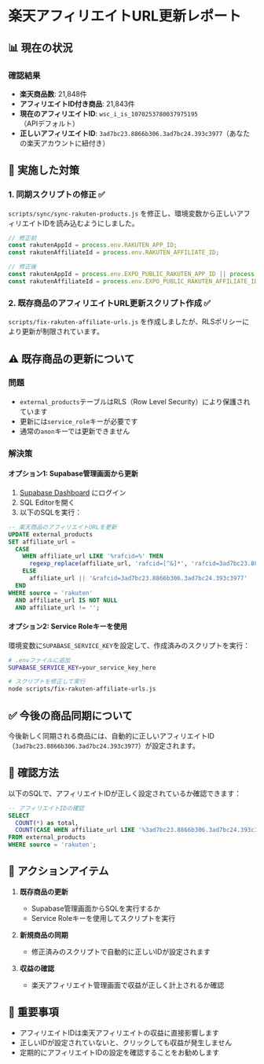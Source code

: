 # 楽天アフィリエイトURL更新レポート

## 📊 現在の状況

### 確認結果
- **楽天商品数**: 21,848件
- **アフィリエイトID付き商品**: 21,843件
- **現在のアフィリエイトID**: `wsc_i_is_1070253780037975195`（APIデフォルト）
- **正しいアフィリエイトID**: `3ad7bc23.8866b306.3ad7bc24.393c3977`（あなたの楽天アカウントに紐付き）

## 🔧 実施した対策

### 1. 同期スクリプトの修正 ✅
`scripts/sync/sync-rakuten-products.js` を修正し、環境変数から正しいアフィリエイトIDを読み込むようにしました。

```javascript
// 修正前
const rakutenAppId = process.env.RAKUTEN_APP_ID;
const rakutenAffiliateId = process.env.RAKUTEN_AFFILIATE_ID;

// 修正後
const rakutenAppId = process.env.EXPO_PUBLIC_RAKUTEN_APP_ID || process.env.RAKUTEN_APP_ID;
const rakutenAffiliateId = process.env.EXPO_PUBLIC_RAKUTEN_AFFILIATE_ID || process.env.RAKUTEN_AFFILIATE_ID;
```

### 2. 既存商品のアフィリエイトURL更新スクリプト作成 ✅
`scripts/fix-rakuten-affiliate-urls.js` を作成しましたが、RLSポリシーにより更新が制限されています。

## ⚠️ 既存商品の更新について

### 問題
- `external_products`テーブルはRLS（Row Level Security）により保護されています
- 更新には`service_role`キーが必要です
- 通常の`anon`キーでは更新できません

### 解決策

#### オプション1: Supabase管理画面から更新
1. [Supabase Dashboard](https://app.supabase.com) にログイン
2. SQL Editorを開く
3. 以下のSQLを実行：

```sql
-- 楽天商品のアフィリエイトURLを更新
UPDATE external_products
SET affiliate_url = 
  CASE 
    WHEN affiliate_url LIKE '%rafcid=%' THEN
      regexp_replace(affiliate_url, 'rafcid=[^&]*', 'rafcid=3ad7bc23.8866b306.3ad7bc24.393c3977')
    ELSE
      affiliate_url || '&rafcid=3ad7bc23.8866b306.3ad7bc24.393c3977'
  END
WHERE source = 'rakuten' 
  AND affiliate_url IS NOT NULL
  AND affiliate_url != '';
```

#### オプション2: Service Roleキーを使用
環境変数に`SUPABASE_SERVICE_KEY`を設定して、作成済みのスクリプトを実行：

```bash
# .envファイルに追加
SUPABASE_SERVICE_KEY=your_service_key_here

# スクリプトを修正して実行
node scripts/fix-rakuten-affiliate-urls.js
```

## ✅ 今後の商品同期について

今後新しく同期される商品には、自動的に正しいアフィリエイトID（`3ad7bc23.8866b306.3ad7bc24.393c3977`）が設定されます。

## 📝 確認方法

以下のSQLで、アフィリエイトIDが正しく設定されているか確認できます：

```sql
-- アフィリエイトIDの確認
SELECT 
  COUNT(*) as total,
  COUNT(CASE WHEN affiliate_url LIKE '%3ad7bc23.8866b306.3ad7bc24.393c3977%' THEN 1 END) as correct_id_count
FROM external_products
WHERE source = 'rakuten';
```

## 🎯 アクションアイテム

1. **既存商品の更新**
   - Supabase管理画面からSQLを実行するか
   - Service Roleキーを使用してスクリプトを実行

2. **新規商品の同期**
   - 修正済みのスクリプトで自動的に正しいIDが設定されます

3. **収益の確認**
   - 楽天アフィリエイト管理画面で収益が正しく計上されるか確認

## 📌 重要事項

- アフィリエイトIDは楽天アフィリエイトの収益に直接影響します
- 正しいIDが設定されていないと、クリックしても収益が発生しません
- 定期的にアフィリエイトIDの設定を確認することをお勧めします
